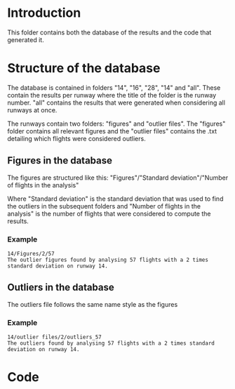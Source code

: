 # Introduction 
This folder contains both the database of the results and the code that generated it. 

# Structure of the database 
The database is contained in folders "14", "16", "28", "14" and "all". These contain the results per runway where the title of the folder is the runway number. "all" contains the results that were generated when considering all runways at once.

The runways contain two folders: "figures" and "outlier files". The "figures" folder contains all relevant figures and the "outlier files" contains the .txt detailing which flights were considered outliers.

## Figures in the database 
The figures are structured like this:
"Figures"/"Standard deviation"/"Number of flights in the analysis"

Where "Standard deviation" is the standard deviation that was used to find the outliers in the subsequent folders and "Number of flights in the analysis" is the number of flights that were considered to compute the results.

### Example
	14/Figures/2/57
	The outlier figures found by analysing 57 flights with a 2 times standard deviation on runway 14.

## Outliers in the database
The outliers file follows the same name style as the figures

### Example
	14/outlier files/2/outliers_57
	The outliers found by analysing 57 flights with a 2 times standard deviation on runway 14.

# Code 
